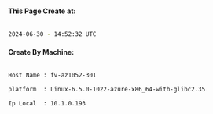 
   
#### This Page Create at:

```bash

2024-06-30 - 14:52:32 UTC

```

#### Create By Machine:

```bash

Host Name : fv-az1052-301

platform  : Linux-6.5.0-1022-azure-x86_64-with-glibc2.35

Ip Local  : 10.1.0.193

```

